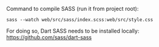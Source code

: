 Command to compile SASS (run it from project root): 

```
sass --watch web/src/sass/index.scss:web/src/style.css
```

For doing so, Dart SASS needs to be installed locally: https://github.com/sass/dart-sass 